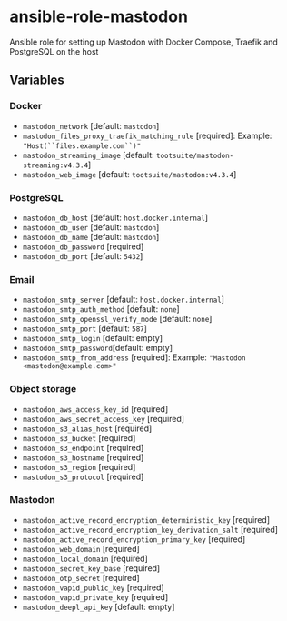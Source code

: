 # ansible-role-mastodon

Ansible role for setting up Mastodon with Docker Compose, Traefik and PostgreSQL on the host

## Variables

### Docker

- `mastodon_network` [default: `mastodon`]
- `mastodon_files_proxy_traefik_matching_rule` [required]: Example: `"Host(``files.example.com``)"`
- `mastodon_streaming_image` [default: `tootsuite/mastodon-streaming:v4.3.4`]
- `mastodon_web_image` [default: `tootsuite/mastodon:v4.3.4`]

### PostgreSQL

- `mastodon_db_host` [default: `host.docker.internal`]
- `mastodon_db_user` [default: `mastodon`]
- `mastodon_db_name` [default: `mastodon`]
- `mastodon_db_password` [required]
- `mastodon_db_port` [default: `5432`]

### Email

- `mastodon_smtp_server` [default: `host.docker.internal`]
- `mastodon_smtp_auth_method` [default: `none`]
- `mastodon_smtp_openssl_verify_mode` [default: `none`]
- `mastodon_smtp_port` [default: `587`]
- `mastodon_smtp_login` [default: empty]
- `mastodon_smtp_password`[default: empty]
- `mastodon_smtp_from_address` [required]: Example: `"Mastodon <mastodon@example.com>"`

### Object storage

- `mastodon_aws_access_key_id` [required]
- `mastodon_aws_secret_access_key` [required]
- `mastodon_s3_alias_host` [required]
- `mastodon_s3_bucket` [required]
- `mastodon_s3_endpoint` [required]
- `mastodon_s3_hostname` [required]
- `mastodon_s3_region` [required]
- `mastodon_s3_protocol` [required]

### Mastodon

- `mastodon_active_record_encryption_deterministic_key` [required]
- `mastodon_active_record_encryption_key_derivation_salt` [required]
- `mastodon_active_record_encryption_primary_key` [required]
- `mastodon_web_domain` [required]
- `mastodon_local_domain` [required]
- `mastodon_secret_key_base` [required]
- `mastodon_otp_secret` [required]
- `mastodon_vapid_public_key` [required]
- `mastodon_vapid_private_key` [required]
- `mastodon_deepl_api_key` [default: empty]

